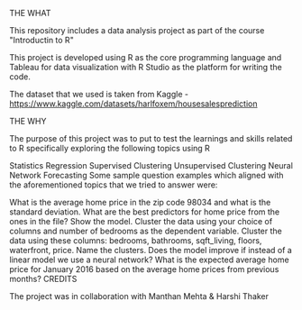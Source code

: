 THE WHAT

This repository includes a data analysis project as part of the course "Introductin to R"

This project is developed using R as the core programming language and Tableau for data visualization with R Studio as the platform for writing the code.

The dataset that we used is taken from Kaggle - https://www.kaggle.com/datasets/harlfoxem/housesalesprediction

THE WHY

The purpose of this project was to put to test the learnings and skills related to R specifically exploring the following topics using R

Statistics
Regression
Supervised Clustering
Unsupervised Clustering
Neural Network
Forecasting
Some sample question examples which aligned with the aforementioned topics that we tried to answer were:

What is the average home price in the zip code 98034 and what is the standard deviation.
What are the best predictors for home price from the ones in the file? Show the model.
Cluster the data using your choice of columns and number of bedrooms as the dependent variable.
Cluster the data using these columns: bedrooms, bathrooms, sqft_living, floors, waterfront, price. Name the clusters.
Does the model improve if instead of a linear model we use a neural network?
What is the expected average home price for January 2016 based on the average home prices from previous months?
CREDITS

The project was in collaboration with Manthan Mehta & Harshi Thaker

